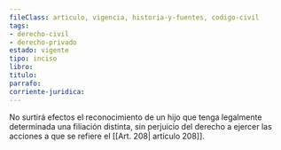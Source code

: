 ```yaml
---
fileClass: articulo, vigencia, historia-y-fuentes, codigo-civil
tags:
- derecho-civil
- derecho-privado
estado: vigente
tipo: inciso
libro:
titulo:
parrafo:
corriente-juridica:
---
```

No surtirá efectos el reconocimiento de un hijo que tenga legalmente determinada una filiación distinta, sin perjuicio del derecho a ejercer las acciones a que se refiere el [[Art. 208| artículo 208]].